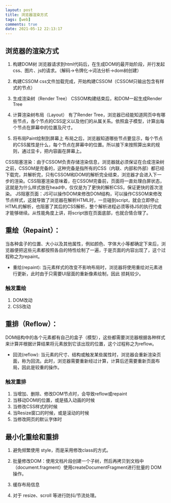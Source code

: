 ```yaml
---
layout: post
title: 浏览器渲染方式
tags: [web]
comments: true
date: 2021-05-12 22:13:17
---
```


## 浏览器的渲染方式

1. 构建DOM树
浏览器请求到html代码后，在生成DOM的最开始阶段，并行发起css、图片、js的请求。（解码->令牌化->词法分析->dom树创建）

2. 构建CSSOM
css文件加载完成，开始构建CSSOM（CSSOM只输出包含有样式的节点）

3. 生成渲染树（Render Tree）
CSSOM构建结束后，和DOM一起生成Render Tree

4. 计算渲染树布局（Layout）
有了Render Tree，浏览器已经能知道网页中有哪些节点，各个节点的CSS定义以及他们的从属关系。依照盒子模型，计算出每个节点在屏幕中的位置及尺寸。

5. 将布局Paint绘制到屏幕上
布局之后，浏览器知道哪些节点要显示，每个节点的CSS属性是什么，每个节点在屏幕中的位置。所以接下来按照算出来的规则，通过显卡，把内容画在屏幕上。
<!-- more -->   

CSS阻塞渲染：由于CSSOM负责存储渲染信息，浏览器就必须保证在合成渲染树之前，CSSOM是完备的，这种完备是指所有的CSS（内联、内部和外部）都已经下载完，并解析完，只有CSSOM和DOM的解析完全结束，浏览器才会进入下一步的渲染。CSS阻塞渲染意味着，在CSSOM完备前，页面将一直处理白屏状态，这就是为什么样式放在head中，仅仅是为了更快的解析CSS，保证更快的首次渲染。
JS阻塞页面：JS可以操作DOM来修改DOM结构，可以操作CSSOM来修改节点样式，这就导致了浏览器在解析HTML时，一旦碰到script，就会立即停止HTML的解析，也阻塞了其后的CSS解析，整个解析进程必须等待JS的执行完成才能够继续。从性能角度上讲，将script放在页面底部，也就合情合理了。

## 重绘（Repaint）：

当各种盒子的位置、大小以及其他属性，例如颜色、字体大小等都确定下来后，浏览器便把这些元素都按照各自的特性绘制了一遍，于是页面的内容出现了，这个过程称之为repaint。

- 重绘(repaint): 当元素样式的改变不影响布局时，浏览器将使用重绘对元素进行更新，此时由于只需要UI层面的重新像素绘制，因此 损耗较少。

### 触发重绘

1. DOM改动
2. CSS改动

## 重排（Reflow）：

DOM结构中的各个元素都有自己的盒子（模型），这些都需要浏览器根据各种样式来计算并根据计算结果将元素放到它该出现的位置，这个过程称之为reflow。

- 回流(reflow): 当元素的尺寸、结构或触发某些属性时，浏览器会重新渲染页面，称为回流。此时，浏览器需要重新经过计算，计算后还需要重新页面布局，因此是较重的操作。

### 触发重排

1. 当增加、删除、修改DOM节点时，会导致reflow或repaint
2. 当移动DOM的位置，或是插入动画的时候
3. 当修改CSS样式的时候
4. 当Resize窗口的时候，或是滚动的时候
5. 当修改网页的默认字体时

## 最小化重绘和重排 
1. 避免频繁使用 style，而是采用修改class的方式。

2. 批量修改DOM：使用文档片段创建一个子树，然后再拷贝到文档中（document.fragment）使用createDocumentFragment进行批量的 DOM 操作。

3. 缓存布局信息

4. 对于 resize、scroll 等进行防抖/节流处理。